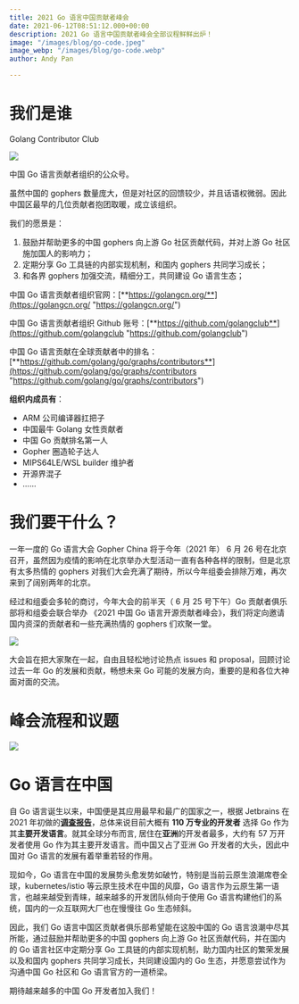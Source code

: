 ```yaml
---
title: 2021 Go 语言中国贡献者峰会
date: 2021-06-12T08:51:12.000+00:00
description: 2021 Go 语言中国贡献者峰会全部议程鲜鲜出炉！
image: "/images/blog/go-code.jpeg"
image_webp: "/images/blog/go-code.webp"
author: Andy Pan

---
```

# 我们是谁

Golang Contributor Club

![](/images/blog/qrcode_for_gcc.jpg)

中国 Go 语言贡献者组织的公众号。

虽然中国的 gophers 数量庞大，但是对社区的回馈较少，并且话语权微弱。因此中国区最早的几位贡献者抱团取暖，成立该组织。

我们的愿景是：

1. 鼓励并帮助更多的中国 gophers 向上游 Go 社区贡献代码，并对上游 Go 社区施加国人的影响力；
2. 定期分享 Go 工具链的内部实现机制，和国内 gophers 共同学习成长；
3. 和各界 gophers 加强交流，精细分工，共同建设 Go 语言生态；

中国 Go 语言贡献者组织官网：[**https://golangcn.org/**](https://golangcn.org/ "https://golangcn.org/")

中国 Go 语言贡献者组织 Github 账号：[**https://github.com/golangclub**](https://github.com/golangclub "https://github.com/golangclub")

中国 Go 语言贡献在全球贡献者中的排名：[**https://github.com/golang/go/graphs/contributors**](https://github.com/golang/go/graphs/contributors "https://github.com/golang/go/graphs/contributors")

**组织内成员有**：

* ARM 公司编译器扛把子
* 中国最牛 Golang 女性贡献者
* 中国 Go 贡献排名第一人
* Gopher 圈造轮子达人
* MIPS64LE/WSL builder 维护者
* 开源界混子
* ......

# 我们要干什么？

一年一度的 Go 语言大会 Gopher China 将于今年（2021 年） 6 月 26 号在北京召开，虽然因为疫情的影响在北京举办大型活动一直有各种各样的限制，但是北京有太多热情的 gophers 对我们大会充满了期待，所以今年组委会排除万难，再次来到了阔别两年的北京。

经过和组委会多轮的商讨，今年大会的前半天（ 6 月 25 号下午）Go 贡献者俱乐部将和组委会联合举办 《2021 中国 Go 语言开源贡献者峰会》，我们将定向邀请国内资深的贡献者和一些充满热情的 gophers 们欢聚一堂。

![](/images/blog/img_4394.jpeg)

大会旨在把大家聚在一起，自由且轻松地讨论热点 issues 和 proposal，回顾讨论过去一年 Go 的发展和贡献，畅想未来 Go 可能的发展方向，重要的是和各位大神面对面的交流。

# 峰会流程和议题

![](/images/blog/agenda.jpg)

# Go 语言在中国

自 Go 语言诞生以来，中国便是其应用最早和最广的国家之一，根据 Jetbrains 在 2021 年初做的[**调查报告**](https://blog.jetbrains.com/zh-hans/go/2021/02/19/the-state-of-go/)，总体来说目前大概有 **110 万专业的开发者** 选择 Go 作为其**主要开发语言**。就其全球分布而言, 居住在**亚洲**的开发者最多，大约有 57 万开发者使用 Go 作为其主要开发语言。而中国又占了亚洲 Go 开发者的大头，因此中国对 Go 语言的发展有着举重若轻的作用。

现如今，Go 语言在中国的发展势头愈发势如破竹，特别是当前云原生浪潮席卷全球，kubernetes/istio 等云原生技术在中国的风靡，Go 语言作为云原生第一语言，也越来越受到青睐，越来越多的开发团队倾向于使用 Go 语言构建他们的系统，国内的一众互联网大厂也在慢慢往 Go 生态倾斜。

因此，我们 Go 语言中国区贡献者俱乐部希望能在这股中国的 Go 语言浪潮中尽其所能，通过鼓励并帮助更多的中国 gophers 向上游 Go 社区贡献代码，并在国内的 Go 语言社区中定期分享 Go 工具链的内部实现机制，助力国内社区的繁荣发展以及和国内 gophers 共同学习成长，共同建设国内的 Go 生态，并愿意尝试作为沟通中国 Go 社区和 Go 语言官方的一道桥梁。

期待越来越多的中国 Go 开发者加入我们！